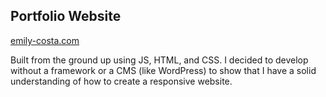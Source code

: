 ## Portfolio Website

[emily-costa.com](http://emily-costa.com/)

Built from the ground up using JS, HTML, and CSS. I decided to develop without a framework or a CMS (like WordPress) to show that I have a solid understanding of how to create a responsive website.